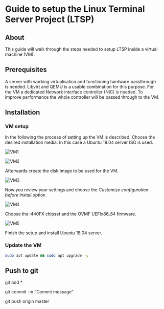 # Guide to setup the Linux Terminal Server Project (LTSP)
## About
This guide will walk through the steps needed to setup LTSP inside a virtual machine (VM).

## Prerequisites
A server with working virtualisation and functioning hardware passthrough is needed. Libvirt and QEMU is a usable combination for this purpose. 
For the VM a dedicated Network interface controller (NIC) is needed. To improve performance the whole controller will be passed through to the VM.

## Installation
### VM setup
In the following the process of setting up the VM is described. 
Choose the desired installation media. In this case a Ubuntu 18.04 server ISO is used.

![VM1](https://durok.tech/gitea/durok/LTSP/raw/branch/master/src/common/images/VM1.png)

![VM2](https://durok.tech/gitea/durok/LTSP/raw/branch/master/src/common/images/VM2.png)

Afterwards create the disk image to be used for the VM.

![VM3](https://durok.tech/gitea/durok/LTSP/raw/branch/master/src/common/images/VM3.png)

Now you review your settings and choose the *Customize configuration before install* option.

![VM4](https://durok.tech/gitea/durok/LTSP/raw/branch/master/src/common/images/VM4.png)

Choose the i440FX chipset and the OVMF UEFIx86_64 firmware.

![VM5](https://durok.tech/gitea/durok/LTSP/raw/branch/master/src/common/images/VM5.png)

Finish the setup and install Ubuntu 18.04 server.

### Update the VM
```bash
sudo apt update && sudo apt upgrade -y
```


## Push to git
git add *

git commit -m “Commit message”

git push origin master
